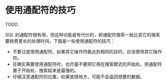 # 使用通配符的技巧

TODO

SQL 的通配符很有用，但这种功能是有代价的，即通配符搜索一般比其它的搜索要耗费更长的处理时间。下面是一些使用通配符的技巧：

* 不要过度使用通配符。如果其它操作符能达到相同的目的，应该使用其它操作符。
* 在确实需要使用通配符时，也尽量不要把它用在搜索模式的开始处。把通配符置于开始处，搜索起来是最慢的。
* 仔细注意通配符的位置。如果放错地方，可能不会返回想要的数据。